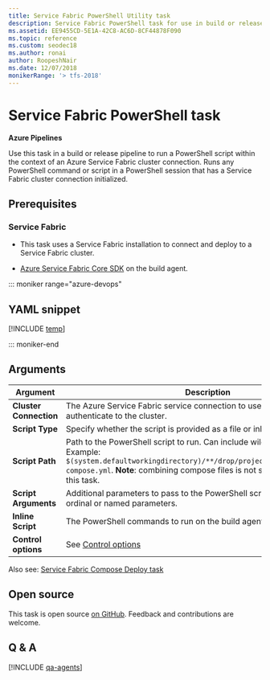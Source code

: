 ```yaml
---
title: Service Fabric PowerShell Utility task
description: Service Fabric PowerShell task for use in build or release pipelines in Azure Pipelines and Team Foundation Server 
ms.assetid: EE9455CD-5E1A-42C8-AC6D-8CF44878F090
ms.topic: reference
ms.custom: seodec18
ms.author: ronai
author: RoopeshNair
ms.date: 12/07/2018
monikerRange: '> tfs-2018'
---
```


# Service Fabric PowerShell task

**Azure Pipelines**

Use this task in a build or release pipeline to run a PowerShell script within the context of an Azure Service Fabric cluster connection.
Runs any PowerShell command or script in a PowerShell session that has a Service Fabric cluster connection initialized.

## Prerequisites

### Service Fabric

* This task uses a Service Fabric installation to connect and 
deploy to a Service Fabric cluster.  

* [Azure Service Fabric Core SDK](https://www.microsoft.com/web/handlers/webpi.ashx?command=getinstallerredirect&appid=MicrosoftAzure-ServiceFabric-CoreSDK) on the build agent.

::: moniker range="azure-devops"

## YAML snippet

[!INCLUDE [temp](../includes/yaml/ServiceFabricPowerShellV1.md)]

::: moniker-end

## Arguments

| Argument | Description |
| -------- | ----------- |
| **Cluster Connection** | The Azure Service Fabric service connection to use to connect and authenticate to the cluster. |
| **Script Type** | Specify whether the script is provided as a file or inline in the task. |
| **Script Path** | Path to the PowerShell script to run. Can include wildcards and variables. Example: `$(system.defaultworkingdirectory)/**/drop/projectartifacts/**/docker-compose.yml`. **Note**: combining compose files is not supported as part of this task. |
| **Script Arguments** | Additional parameters to pass to the PowerShell script. Can be either ordinal or named parameters. |
| **Inline Script** | The PowerShell commands to run on the build agent. [More information](../utility/powershell.md) |
| **Control options** | See [Control options](../../process/tasks.md#controloptions) |

Also see: [Service Fabric Compose Deploy task](../deploy/service-fabric-compose-deploy.md)

## Open source

This task is open source [on GitHub](https://github.com/Microsoft/azure-pipelines-tasks). Feedback and contributions are welcome.

## Q & A
<!-- BEGINSECTION class="md-qanda" -->

[!INCLUDE [qa-agents](../../includes/qa-agents.md)]

<!-- ENDSECTION -->
